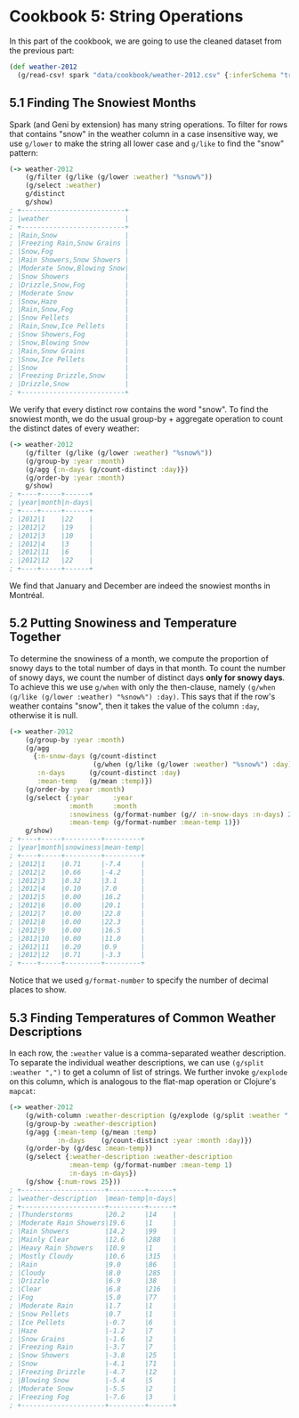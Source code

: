 # Cookbook 5: String Operations

In this part of the cookbook, we are going to use the cleaned dataset from the previous part:

```clojure
(def weather-2012
  (g/read-csv! spark "data/cookbook/weather-2012.csv" {:inferSchema "true"}))
```

## 5.1 Finding The Snowiest Months

Spark (and Geni by extension) has many string operations. To filter for rows that contains "snow" in the weather column in a case insensitive way, we use `g/lower` to make the string all lower case and `g/like` to find the "snow" pattern:

```clojure
(-> weather-2012
    (g/filter (g/like (g/lower :weather) "%snow%"))
    (g/select :weather)
    g/distinct
    g/show)
; +--------------------------+
; |weather                   |
; +--------------------------+
; |Rain,Snow                 |
; |Freezing Rain,Snow Grains |
; |Snow,Fog                  |
; |Rain Showers,Snow Showers |
; |Moderate Snow,Blowing Snow|
; |Snow Showers              |
; |Drizzle,Snow,Fog          |
; |Moderate Snow             |
; |Snow,Haze                 |
; |Rain,Snow,Fog             |
; |Snow Pellets              |
; |Rain,Snow,Ice Pellets     |
; |Snow Showers,Fog          |
; |Snow,Blowing Snow         |
; |Rain,Snow Grains          |
; |Snow,Ice Pellets          |
; |Snow                      |
; |Freezing Drizzle,Snow     |
; |Drizzle,Snow              |
; +--------------------------+
```

We verify that every distinct row contains the word "snow". To find the snowiest month, we do the usual group-by + aggregate operation to count the distinct dates of every weather:

```clojure
(-> weather-2012
    (g/filter (g/like (g/lower :weather) "%snow%"))
    (g/group-by :year :month)
    (g/agg {:n-days (g/count-distinct :day)})
    (g/order-by :year :month)
    g/show)
; +----+-----+------+
; |year|month|n-days|
; +----+-----+------+
; |2012|1    |22    |
; |2012|2    |19    |
; |2012|3    |10    |
; |2012|4    |3     |
; |2012|11   |6     |
; |2012|12   |22    |
; +----+-----+------+
```

We find that January and December are indeed the snowiest months in Montréal.

## 5.2 Putting Snowiness and Temperature Together

To determine the snowiness of a month, we compute the proportion of snowy days to the total number of days in that month. To count the number of snowy days, we count the number of distinct days **only for snowy days**. To achieve this we use `g/when` with only the then-clause, namely `(g/when (g/like (g/lower :weather) "%snow%") :day)`. This says that if the row's weather contains "snow", then it takes the value of the column `:day`, otherwise it is null.

```clojure
(-> weather-2012
    (g/group-by :year :month)
    (g/agg
      {:n-snow-days (g/count-distinct
                     (g/when (g/like (g/lower :weather) "%snow%") :day))
       :n-days      (g/count-distinct :day)
       :mean-temp   (g/mean :temp)})
    (g/order-by :year :month)
    (g/select {:year      :year
               :month     :month
               :snowiness (g/format-number (g// :n-snow-days :n-days) 2)
               :mean-temp (g/format-number :mean-temp 1)})
    g/show)
; +----+-----+---------+---------+
; |year|month|snowiness|mean-temp|
; +----+-----+---------+---------+
; |2012|1    |0.71     |-7.4     |
; |2012|2    |0.66     |-4.2     |
; |2012|3    |0.32     |3.1      |
; |2012|4    |0.10     |7.0      |
; |2012|5    |0.00     |16.2     |
; |2012|6    |0.00     |20.1     |
; |2012|7    |0.00     |22.8     |
; |2012|8    |0.00     |22.3     |
; |2012|9    |0.00     |16.5     |
; |2012|10   |0.00     |11.0     |
; |2012|11   |0.20     |0.9      |
; |2012|12   |0.71     |-3.3     |
; +----+-----+---------+---------+
```

Notice that we used `g/format-number` to specify the number of decimal places to show.

## 5.3 Finding Temperatures of Common Weather Descriptions

In each row, the `:weather` value is a comma-separated weather description. To separate the individual weather descriptions, we can use `(g/split :weather ",")` to get a column of list of strings. We further invoke `g/explode` on this column, which is analogous to the flat-map operation or Clojure's `mapcat`:

```clojure
(-> weather-2012
    (g/with-column :weather-description (g/explode (g/split :weather ",")))
    (g/group-by :weather-description)
    (g/agg {:mean-temp (g/mean :temp)
            :n-days    (g/count-distinct :year :month :day)})
    (g/order-by (g/desc :mean-temp))
    (g/select {:weather-description :weather-description
               :mean-temp (g/format-number :mean-temp 1)
               :n-days :n-days})
    (g/show {:num-rows 25}))
; +---------------------+---------+------+
; |weather-description  |mean-temp|n-days|
; +---------------------+---------+------+
; |Thunderstorms        |20.2     |14    |
; |Moderate Rain Showers|19.6     |1     |
; |Rain Showers         |14.2     |99    |
; |Mainly Clear         |12.6     |288   |
; |Heavy Rain Showers   |10.9     |1     |
; |Mostly Cloudy        |10.6     |315   |
; |Rain                 |9.0      |86    |
; |Cloudy               |8.0      |285   |
; |Drizzle              |6.9      |38    |
; |Clear                |6.8      |216   |
; |Fog                  |5.0      |77    |
; |Moderate Rain        |1.7      |1     |
; |Snow Pellets         |0.7      |1     |
; |Ice Pellets          |-0.7     |6     |
; |Haze                 |-1.2     |7     |
; |Snow Grains          |-1.6     |2     |
; |Freezing Rain        |-3.7     |7     |
; |Snow Showers         |-3.8     |25    |
; |Snow                 |-4.1     |71    |
; |Freezing Drizzle     |-4.7     |12    |
; |Blowing Snow         |-5.4     |5     |
; |Moderate Snow        |-5.5     |2     |
; |Freezing Fog         |-7.6     |3     |
; +---------------------+---------+------+
```
